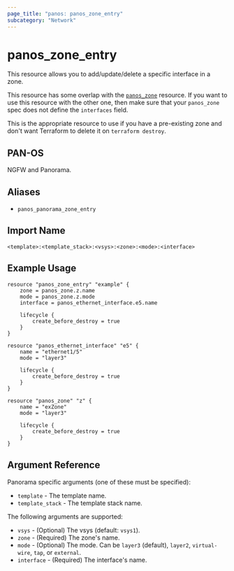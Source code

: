 ```yaml
---
page_title: "panos: panos_zone_entry"
subcategory: "Network"
---
```


# panos_zone_entry

This resource allows you to add/update/delete a specific interface in a zone.

This resource has some overlap with the [`panos_zone`](zone.html)
resource.  If you want to use this resource with the other one, then make
sure that your `panos_zone` spec does not define the
`interfaces` field.

This is the appropriate resource to use if you have a pre-existing zone
and don't want Terraform to delete it on `terraform destroy`.


## PAN-OS

NGFW and Panorama.


## Aliases

* `panos_panorama_zone_entry`


## Import Name

```shell
<template>:<template_stack>:<vsys>:<zone>:<mode>:<interface>
```


## Example Usage

```hcl
resource "panos_zone_entry" "example" {
    zone = panos_zone.z.name
    mode = panos_zone.z.mode
    interface = panos_ethernet_interface.e5.name

    lifecycle {
        create_before_destroy = true
    }
}

resource "panos_ethernet_interface" "e5" {
    name = "ethernet1/5"
    mode = "layer3"

    lifecycle {
        create_before_destroy = true
    }
}

resource "panos_zone" "z" {
    name = "exZone"
    mode = "layer3"

    lifecycle {
        create_before_destroy = true
    }
}
```

## Argument Reference

Panorama specific arguments (one of these must be specified):

* `template` - The template name.
* `template_stack` - The template stack name.

The following arguments are supported:

* `vsys` - (Optional) The vsys (default: `vsys1`).
* `zone` - (Required) The zone's name.
* `mode` - (Optional) The mode.  Can be `layer3` (default), `layer2`,
  `virtual-wire`, `tap`, or `external`.
* `interface` - (Required) The interface's name.
